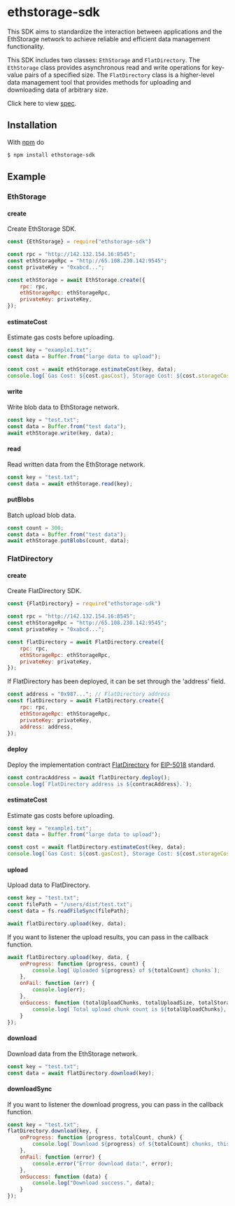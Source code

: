 # ethstorage-sdk

This SDK aims to standardize the interaction between applications and the EthStorage network to achieve reliable and
efficient data management functionality.

This SDK includes two classes: `EthStorage` and `FlatDirectory`.
The `EthStorage` class provides asynchronous read and write operations for key-value pairs of a specified size.
The `FlatDirectory` class is a higher-level data management tool that provides methods for uploading and downloading
data of arbitrary size.

Click here to view [spec](https://github.com/ethstorage/ethstorage-sdk/sepc.md).

## Installation

With [npm](https://www.npmjs.com/package/ethstorage-sdk) do

```bash
$ npm install ethstorage-sdk
```

## Example

### EthStorage

#### create

Create EthStorage SDK.

```js
const {EthStorage} = require("ethstorage-sdk")

const rpc = "http://142.132.154.16:8545";
const ethStorageRpc = "http://65.108.230.142:9545";
const privateKey = "0xabcd...";

const ethStorage = await EthStorage.create({
    rpc: rpc,
    ethStorageRpc: ethStorageRpc,
    privateKey: privateKey,
});
```


#### estimateCost

Estimate gas costs before uploading.

```js
const key = "example1.txt";
const data = Buffer.from("large data to upload");

const cost = await ethStorage.estimateCost(key, data);
console.log(`Gas Cost: ${cost.gasCost}, Storage Cost: ${cost.storageCost}`);
```

#### write

Write blob data to EthStorage network.

```js
const key = "test.txt";
const data = Buffer.from("test data");
await ethStorage.write(key, data);
```


#### read

Read written data from the EthStorage network.

```js
const key = "test.txt";
const data = await ethStorage.read(key);
```

#### putBlobs

Batch upload blob data.

```js
const count = 300;
const data = Buffer.from("test data");
await ethStorage.putBlobs(count, data);
```



### FlatDirectory

#### create

Create FlatDirectory SDK.

```js
const {FlatDirectory} = require("ethstorage-sdk")

const rpc = "http://142.132.154.16:8545";
const ethStorageRpc = "http://65.108.230.142:9545";
const privateKey = "0xabcd...";

const flatDirectory = await FlatDirectory.create({
    rpc: rpc,
    ethStorageRpc: ethStorageRpc,
    privateKey: privateKey,
});
```

If FlatDirectory has been deployed, it can be set through the 'address' field.

```js
const address = "0x987..."; // FlatDirectory address
const flatDirectory = await FlatDirectory.create({
    rpc: rpc,
    ethStorageRpc: ethStorageRpc,
    privateKey: privateKey,
    address: address,
});
```

#### deploy

Deploy the implementation
contract [FlatDirectory](https://github.com/ethstorage/evm-large-storage/blob/master/contracts/examples/FlatDirectory.sol)
for [EIP-5018](https://eips.ethereum.org/EIPS/eip-5018) standard.

```js
const contracAddress = await flatDirectory.deploy();
console.log(`FlatDirectory address is ${contracAddress}.`);
```

#### estimateCost

Estimate gas costs before uploading.

```js
const key = "example1.txt";
const data = Buffer.from("large data to upload");

const cost = await flatDirectory.estimateCost(key, data);
console.log(`Gas Cost: ${cost.gasCost}, Storage Cost: ${cost.storageCost}`);
```

#### upload

Upload data to FlatDirectory.

```js
const key = "test.txt";
const filePath = "/users/dist/test.txt";
const data = fs.readFileSync(filePath);

await flatDirectory.upload(key, data);
```

If you want to listener the upload results, you can pass in the callback function.

```js
await flatDirectory.upload(key, data, {
    onProgress: function (progress, count) {
        console.log(`Uploaded ${progress} of ${totalCount} chunks`);
    },
    onFail: function (err) {
        console.log(err);
    },
    onSuccess: function (totalUploadChunks, totalUploadSize, totalStorageCost) {
        console.log(`Total upload chunk count is ${totalUploadChunks}, size is ${totalUploadSize}, storage cost is ${totalStorageCost}`);
    }
});
```

#### download

Download data from the EthStorage network.

```js
const key = "test.txt";
const data = await flatDirectory.download(key);
```

#### downloadSync

If you want to listener the download progress, you can pass in the callback function.

```js
const key = "test.txt";
flatDirectory.download(key, {
    onProgress: function (progress, totalCount, chunk) {
        console.log(`Download ${progress} of ${totalCount} chunks, this chunk is ${chunk.toString()}`);
    },
    onFail: function (error) {
        console.error("Error download data:", error);
    },
    onSuccess: function (data) {
        console.log("Download success.", data);
    }
});
```
